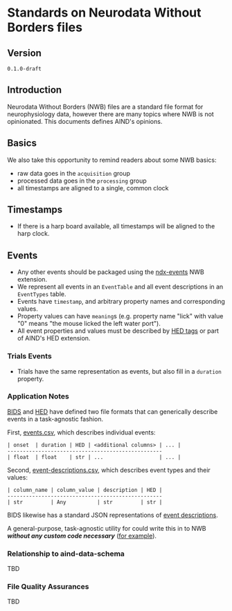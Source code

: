 # Standards on Neurodata Without Borders files

## Version

`0.1.0-draft`

## Introduction

Neurodata Without Borders (NWB) files are a standard file format for neurophysiology data, however there are many topics where NWB is not opinionated. This documents defines AIND's opinions. 

## Basics

We also take this opportunity to remind readers about some NWB basics:

- raw data goes in the `acquisition` group
- processed data goes in the `processing` group
- all timestamps are aligned to a single, common clock

## Timestamps

- If there is a harp board available, all timestamps will be aligned to the harp clock.

## Events 

- Any other events should be packaged using the [ndx-events](https://github.com/rly/ndx-events) NWB extension.
- We represent all events in an `EventTable` and all event descriptions in an `EventTypes` table.
- Events have `timestamp`, and arbitrary property names and corresponding values.
- Property values can have `meaning`s (e.g. property name "lick" with value "0" means "the mouse licked the left water port").
- All event properties and values must be described by [HED tags](https://www.hedtags.org/) or part of AIND's HED extension.

### Trials Events

- Trials have the same representation as events, but also fill in a `duration` property.

### Application Notes 

[BIDS](https://bids-specification.readthedocs.io/en/stable/) and [HED](https://www.hed-resources.org/en/latest/index.html) have defined two file formats that can generically describe events in a task-agnostic fashion. 

First, [events.csv](https://bids-specification.readthedocs.io/en/stable/modality-specific-files/task-events.html), which describes individual events: 
```
| onset  | duration | HED | <additional columns> | ... |
--------------------------------------------------
| float  | float    | str | ...                  | ... |
```

Second, [event-descriptions.csv](https://www.hed-resources.org/en/latest/BidsAnnotationQuickstart.html#four-column-spreadsheet-format-anchor), which describes event types and their values:
```
| column_name | column_value | description | HED |
--------------------------------------------------
| str         | Any          | str         | str |
```

BIDS likewise has a standard JSON representations of [event descriptions](https://www.hed-resources.org/en/latest/BidsAnnotationQuickstart.html#json-event-sidecars).

A general-purpose, task-agnostic utility for could write this in to NWB ***without any custom code necessary*** ([for example](https://gist.github.com/dyf/3e9aef7330ead36f14f0a11099ab619c)).

### Relationship to aind-data-schema

TBD

### File Quality Assurances

TBD
